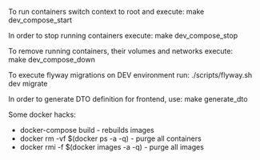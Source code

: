 To run containers switch context to root and execute:
 make dev_compose_start
 
In order to stop running containers execute:
 make dev_compose_stop
 
To remove running containers, their volumes and networks execute:    
 make dev_compose_down
 
To execute flyway migrations on DEV environment run:
./scripts/flyway.sh dev migrate

In order to generate DTO definition for frontend, use:
 make generate_dto
 
 Some docker hacks:
 - docker-compose build - rebuilds images
 - docker rm -vf $(docker ps -a -q) - purge all containers
 - docker rmi -f $(docker images -a -q) - purge all images
